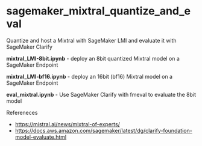 # sagemaker_mixtral_quantize_and_eval
Quantize and host a Mixtral with SageMaker LMI and evaluate it with SageMaker Clarify

**mixtral_LMI-8bit.ipynb** - deploy an 8bit quantized Mixtral model on a SageMaker Endpoint

**mixtral_LMI-bf16.ipynb** - deploy an 16bit (bf16) Mixtral model on a SageMaker Endpoint

**eval_mixtral.ipynb** - Use SageMaker Clarify with fmeval to evaluate the 8bit model

Refereneces
- https://mistral.ai/news/mixtral-of-experts/
- https://docs.aws.amazon.com/sagemaker/latest/dg/clarify-foundation-model-evaluate.html


